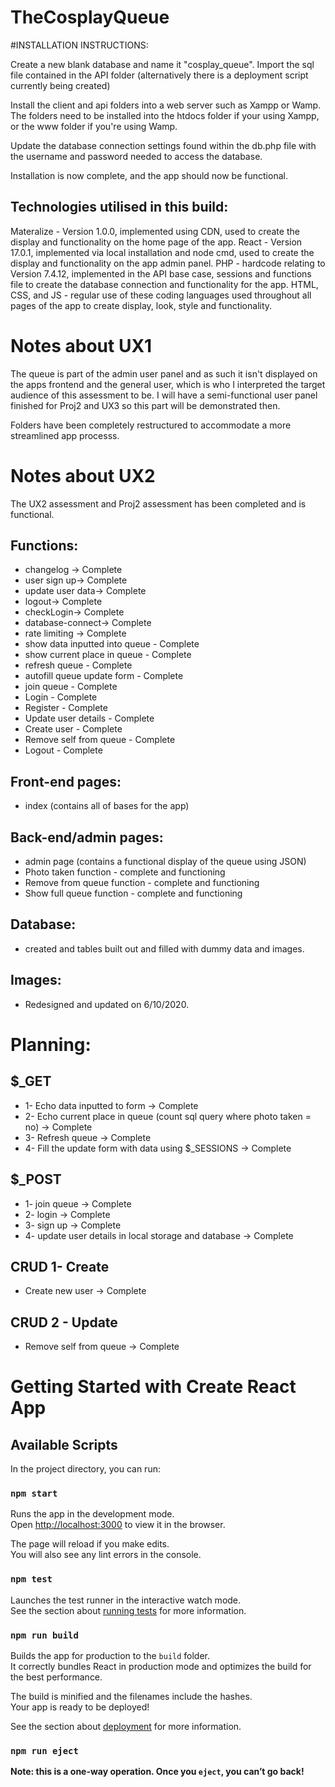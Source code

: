 # TheCosplayQueue

#INSTALLATION INSTRUCTIONS:

Create a new blank database and name it "cosplay_queue". Import the sql file contained in the API folder (alternatively there is a deployment script currently being created)

Install the client and api folders into a web server such as Xampp or Wamp. The folders need to be installed into the htdocs folder if your using Xampp, or the www folder if you're using Wamp.

Update the database connection settings found within the db.php file with the username and password needed to access the database.

Installation is now complete, and the app should now be functional.

## Technologies utilised in this build:
Materalize - Version 1.0.0, implemented using CDN, used to create the display and functionality on the home page of the app.
React - Version 17.0.1, implemented via local installation and node cmd, used to create the display and functionality on the app admin panel. 
PHP - hardcode relating to Version 7.4.12, implemented in the API base case, sessions and functions file to create the database connection and functionality for the app. 
HTML, CSS, and JS - regular use of these coding languages used throughout all pages of the app to create display, look, style and functionality. 

# Notes about UX1
The queue is part of the admin user panel and as such it isn't displayed on the apps frontend and the general user, which is who I interpreted the target audience of this assessment to be. I will have a semi-functional user panel finished for Proj2 and UX3 so this part will be demonstrated then. 

Folders have been completely restructured to accommodate a more streamlined app processs. 

# Notes about UX2
The UX2 assessment and Proj2 assessment has been completed and is functional.

## Functions:
- changelog -> Complete
- user sign up-> Complete
- update user data-> Complete
- logout-> Complete
- checkLogin-> Complete
- database-connect-> Complete
- rate limiting -> Complete
- show data inputted into queue - Complete
- show current place in queue - Complete
- refresh queue - Complete
- autofill queue update form - Complete
- join queue - Complete
- Login - Complete
- Register - Complete
- Update user details - Complete
- Create user - Complete
- Remove self from queue - Complete
- Logout - Complete

## Front-end pages:
- index (contains all of bases for the app)

## Back-end/admin pages:
- admin page (contains a functional display of the queue using JSON)
- Photo taken function - complete and functioning
- Remove from queue function - complete and functioning
- Show full queue function - complete and functioning

## Database:
- created and tables built out and filled with dummy data and images.

## Images:
- Redesigned and updated on 6/10/2020.

# Planning:
## $_GET
- 1- Echo data inputted to form -> Complete
- 2- Echo current place in queue (count sql query where photo taken = no) -> Complete
- 3- Refresh queue -> Complete
- 4- Fill the update form with data using $_SESSIONS -> Complete

## $_POST
- 1- join queue -> Complete
- 2- login -> Complete
- 3- sign up -> Complete
- 4- update user details in local storage and database -> Complete

## CRUD 1- Create
- Create new user -> Complete

## CRUD 2 - Update
- Remove self from queue -> Complete


# Getting Started with Create React App

## Available Scripts

In the project directory, you can run:

### `npm start`

Runs the app in the development mode.\
Open [http://localhost:3000](http://localhost:3000) to view it in the browser.

The page will reload if you make edits.\
You will also see any lint errors in the console.

### `npm test`

Launches the test runner in the interactive watch mode.\
See the section about [running tests](https://facebook.github.io/create-react-app/docs/running-tests) for more information.

### `npm run build`

Builds the app for production to the `build` folder.\
It correctly bundles React in production mode and optimizes the build for the best performance.

The build is minified and the filenames include the hashes.\
Your app is ready to be deployed!

See the section about [deployment](https://facebook.github.io/create-react-app/docs/deployment) for more information.

### `npm run eject`

**Note: this is a one-way operation. Once you `eject`, you can’t go back!**

